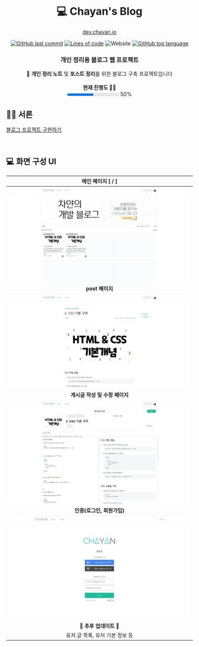 <h1 align='middle'>💻 Chayan's Blog</h1>



<p align='middle'><a target="_blank" href="https://dev.chayan.io">dev.chayan.io</a></p>

<p align='middle'><a target="_blank" rel="noopener noreferrer" href="https://camo.githubusercontent.com/a78a6d16926bff16b2f41e1f82a4eec19415f55cd5ed83664f99cc2598c7f182/68747470733a2f2f696d672e736869656c64732e696f2f6769746875622f6c6173742d636f6d6d69742f48616e7377696e642f43686179616e426c6f67"><img src="https://camo.githubusercontent.com/a78a6d16926bff16b2f41e1f82a4eec19415f55cd5ed83664f99cc2598c7f182/68747470733a2f2f696d672e736869656c64732e696f2f6769746875622f6c6173742d636f6d6d69742f48616e7377696e642f43686179616e426c6f67" alt="GitHub last commit" data-canonical-src="https://img.shields.io/github/last-commit/Hanswind/ChayanBlog" style="max-width:100%;"></a>
<a target="_blank" rel="noopener noreferrer" href="https://camo.githubusercontent.com/9e29db64a0deb7b8d16f9cab2627e4dc9a3e16a510455e544317ff6b5e1c6d4d/68747470733a2f2f696d672e736869656c64732e696f2f746f6b65692f6c696e65732f6769746875622f48616e7377696e642f43686179616e426c6f67"><img src="https://camo.githubusercontent.com/9e29db64a0deb7b8d16f9cab2627e4dc9a3e16a510455e544317ff6b5e1c6d4d/68747470733a2f2f696d672e736869656c64732e696f2f746f6b65692f6c696e65732f6769746875622f48616e7377696e642f43686179616e426c6f67" alt="Lines of code" data-canonical-src="https://img.shields.io/tokei/lines/github/Hanswind/ChayanBlog" style="max-width:100%;"></a>
<img alt="Website" src="https://img.shields.io/website?up_color=green&url=https%3A%2F%2Fchayanblog.web.app%2F">
<a target="_blank" rel="noopener noreferrer" href="https://camo.githubusercontent.com/d5e20e9e3ed085b01f8f9646147dd362ba7f3897d477133c2137b4fe3f83a180/68747470733a2f2f696d672e736869656c64732e696f2f6769746875622f6c616e6775616765732f746f702f48616e7377696e642f43686179616e426c6f673f636f6c6f723d79656c6c6f77" class="rich-diff-level-one"><img alt="GitHub top language" src="https://camo.githubusercontent.com/d5e20e9e3ed085b01f8f9646147dd362ba7f3897d477133c2137b4fe3f83a180/68747470733a2f2f696d672e736869656c64732e696f2f6769746875622f6c616e6775616765732f746f702f48616e7377696e642f43686179616e426c6f673f636f6c6f723d79656c6c6f77" data-canonical-src="https://img.shields.io/github/languages/top/Hanswind/ChayanBlog?color=yellow" style="max-width:100%;"></a>
</p>


<h3 align='middle'> 개인 정리용 블로그 웹 프로젝트</h3>
<p align='middle'>
📝 <strong>개인 정리 노트</strong> 및 <strong>포스트 정리</strong>를 위한 블로그 구축 프로젝트입니다<br/><br />
   <strong>현재 진행도 👨‍💻</strong><br/>
    <progress value="50" max="100"></progress>&nbsp;50%
</p>

## 👨‍💻 서론
[블로그 프로젝트 구현하기](https://dev.chayan.io/post/%EB%B8%94%EB%A1%9C%EA%B7%B8%20%ED%94%84%EB%A1%9C%EC%A0%9D%ED%8A%B8%20%EA%B5%AC%ED%98%84%ED%95%98%EA%B8%B0)








<br />

## 💻 화면 구성 UI

|          메인 페이지 [ / ]           |
| :----------------------------------: |
|  ![](documents/objects/home.JPG)   |
|   **post 페이지**   |
|  ![](documents/objects/view.JPG)   |
|     **게시글 작성 및 수정 페이지**     |
|  ![](documents/objects/write.JPG)  |
|        **인증(로그인, 회원가입)**        |
| ![](documents/objects/auth.JPG) |
| **🔨 추후 업데이트 🔨** |
| 유저 글 목록, 유저 기본 정보 등 |

